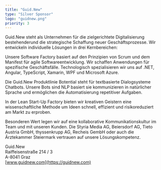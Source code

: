 ```yaml
---
title: "Guid.New"
type: "Silver Sponsor"
logo: "guidnew.png"
priority: 3
---
```


Guid.New steht als Unternehmen für die zielgerichtete Digitalisierung bestehenderund die strategische Schaffung neuer Geschäftsprozesse. Wir entwickeln individuelle Lösungen in drei Kernbereichen:

Unsere Software Factory basiert auf den Prinzipien von Scrum und dem Manifest für agile Softwareentwicklung. Wir schaffen Anwendungen für spezifische Geschäftsfälle. Technologisch spezialisieren wir uns auf .NET, Angular, TypeScript, Xamarin, WPF und Microsoft Azure.

Die Guid.New Produktlinie Botential steht für textbasierte Dialogsysteme Chatbots. Unsere Bots sind NLP basiert sie kommunizieren in natürlicher Sprache und ermöglichen die Automatisierung repetitiver Aufgaben.

In der Lean Start-Up Factory bieten wir kreativen Geistern eine wissenschaftliche Methode um Ideen schnell, effizient und risikoreduziert am Markt zu erproben.

Besonderen Wert legen wir auf eine kollaborative Kommunikationskultur im Team und mit unseren Kunden. Die Styria Media AG, Beiersdorf AG, Tieto Austria GmbH, thyssenkrupp AG, Recheis GembH oder auch die Ärztekammer Steiermark vertrauen auf unsere Lösungskompetenz.

Guid.New  
Raiffeisenstraße 214 / 3  
A-8041 Graz  
[www.guidnew.com](https://guidnew.com)